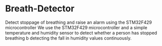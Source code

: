 # Breath-Detector
Detect stoppage of breathing and raise an alarm using the STM32F429 microcontroller
We use the STM32F429 microcontroller and a simple temperature and humidity sensor to detect whether a person has stopped breathing b detecting the fall in humidity values continuously.
